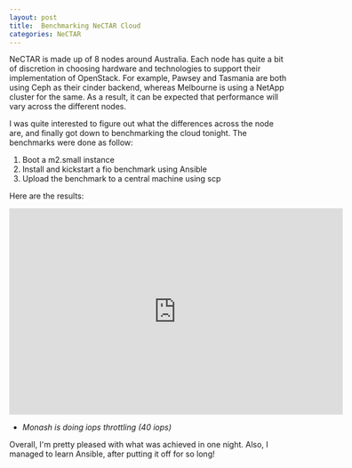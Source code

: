 ```yaml
---
layout: post
title:  Benchmarking NeCTAR Cloud
categories: NeCTAR
---
```

NeCTAR is made up of 8 nodes around Australia. Each node has quite a bit of discretion in choosing hardware and technologies to support their implementation of OpenStack. For example, Pawsey and Tasmania are both using Ceph as their cinder backend, whereas Melbourne is using a NetApp cluster for the same. As a result, it can be expected that performance will vary across the different nodes.

I was quite interested to figure out what the differences across the node are, and finally got down to benchmarking the cloud tonight. The benchmarks were done as follow:

1. Boot a m2.small instance
2. Install and kickstart a fio benchmark using Ansible
3. Upload the benchmark to a central machine using scp

Here are the results:

<iframe width="600" height="371" seamless frameborder="0" scrolling="no" src="https://docs.google.com/spreadsheets/d/1YEKURZ4KEsNhpsJKZWbuy1uwJ-evrMQ30a9A3Tzs88w/pubchart?oid=404716992&amp;format=interactive"></iframe>

* *Monash is doing iops throttling (40 iops)*

Overall, I'm pretty pleased with what was achieved in one night. Also, I managed to learn Ansible, after putting it off for so long!
